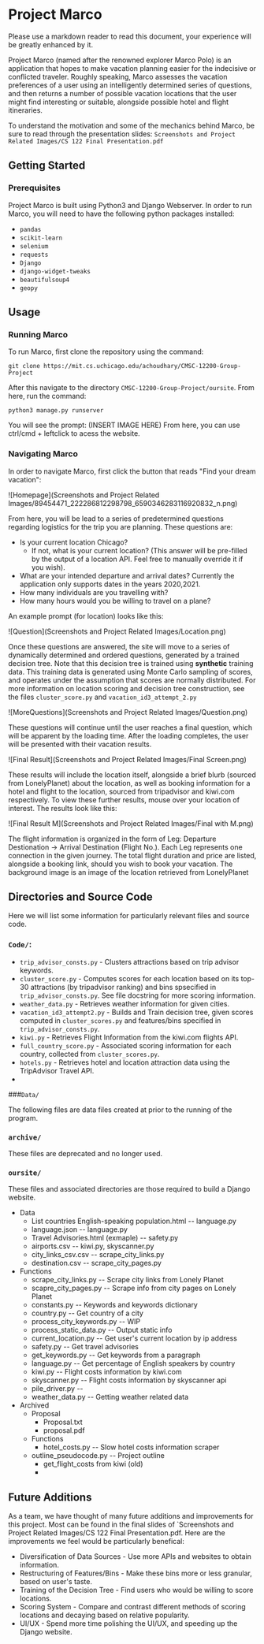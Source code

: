 # Project Marco
Please use a markdown reader to read this document, your experience will be greatly enhanced by it.


Project Marco (named after the renowned explorer Marco Polo) is an application that 
hopes to make vacation planning easier for the indecisive or conflicted traveler. Roughly speaking, 
Marco assesses the vacation preferences of a user using an intelligently determined series of 
questions, and then returns a number of possible vacation locations that the user might
find interesting or suitable, alongside possible hotel and flight itineraries. 

To understand the motivation and some of the mechanics behind Marco, be sure to read through the presentation slides: `Screenshots and Project Related Images/CS 122 Final Presentation.pdf`

<!-- toc -->


## Getting Started

### Prerequisites
Project Marco is built using Python3 and Django Webserver. In order to run Marco, you will need to have the following python packages installed:
* `pandas`
* `scikit-learn`
* `selenium`
* `requests` 
* `Django`
* `django-widget-tweaks`
* `beautifulsoup4`
* `geopy`



## Usage 
### Running Marco
To run Marco, first clone the repository using the command:

```
git clone https://mit.cs.uchicago.edu/achoudhary/CMSC-12200-Group-Project
```
After this navigate to the directory `CMSC-12200-Group-Project/oursite`. From here, run the command:
```
python3 manage.py runserver
```
You will see the prompt:
(INSERT IMAGE HERE)
From here, you can use ctrl/cmd + leftclick to acess the website. 

### Navigating Marco
In order to navigate Marco, first click the button that reads "Find your dream vacation":

![Homepage](Screenshots and Project Related Images/89454471_222286812298798_6590346283116920832_n.png)

From here, you will be lead to a series of predetermined questions regarding logistics for the trip you are planning. These questions are:

* Is your current location Chicago?
    * If not, what is your current location? (This answer will be pre-filled by the output of a location API. Feel free to manually override it if you wish).
* What are your intended departure and arrival dates? Currently the application only supports dates in the years 2020,2021.
* How many individuals are you travelling with?
* How many hours would you be willing to travel on a plane?


An example prompt (for location) looks like this:

![Question](Screenshots and Project Related Images/Location.png)

Once these questions are answered, the site will move to a series of dynamically determined and ordered questions, generated by a trained decision tree.
Note that this decision tree is trained using **synthetic** training data. This training data is generated using Monte Carlo sampling of scores, and operates 
under the assumption that scores are normally distributed. For more information on location scoring and decision tree construction, see the files `cluster_score.py` and `vacation_id3_attempt_2.py`

![MoreQuestions](Screenshots and Project Related Images/Question.png)

These questions will continue until the user reaches a final question, which will be apparent by the loading time. After the loading completes, the user will 
be presented with their vacation results.

![Final Result](Screenshots and Project Related Images/Final Screen.png)

These results will include the location itself, alongside a brief blurb (sourced from LonelyPlanet) about the location, as well as booking information
for a hotel and flight to the location, sourced from tripadvisor and kiwi.com respectively. To view these further results, mouse over your location of interest. The results look like this:

![Final Result M](Screenshots and Project Related Images/Final with M.png)

The flight information is organized in the form of Leg: Departure Destionation -> Arrival Destination (Flight No.). Each Leg represents one connection in the given journey. The total flight duration
and price are listed, alongside a booking link, should you wish to book your vacation. The background image is an image of the location retrieved from LonelyPlanet

## Directories and Source Code

Here we will list some information for particularly relevant files and source code.

### `Code/`:
* `trip_advisor_consts.py` - Clusters attractions based on trip advisor keywords.
* `cluster_score.py` - Computes scores for each location based on its top-30 attractions (by tripadvisor ranking) and bins spsecified in `trip_advisor_consts.py`. See file docstring for more scoring information.
* `weather_data.py` - Retrieves weather information for given cities.
* `vacation_id3_attempt2.py` - Builds and Train decision tree, given scores computed in `cluster_scores.py` and features/bins specified in `trip_advisor_consts.py`. 
* `kiwi.py` - Retrieves Flight Information from the kiwi.com flights API.
* `full_country_score.py` - Associated scoring information for each country, collected from `cluster_scores.py`. 
* `hotels.py` - Retrieves hotel and location attraction data using the TripAdvisor Travel API.
* 


###`Data/` 

The following files are data files created at prior to the running of the program. 

### `archive/` 

These files are deprecated and no longer used.

### `oursite/` 

These files and associated directories are those required to build a Django website.


- Data
    - List countries English-speaking population.html -- language.py
    - language.json -- language.py
    - Travel Advisories.html (exmaple) -- safety.py
    - airports.csv -- kiwi.py, skyscanner.py
    - city_links_csv.csv -- scrape_city_links.py
    - destination.csv -- scrape_city_pages.py
- Functions
    - scrape_city_links.py -- Scrape city links from Lonely Planet
    - scapre_city_pages.py -- Scrape info from city pages on Lonely Planet
    - constants.py -- Keywords and keywords dictionary
    - country.py -- Get country of a city
    - process_city_keywords.py -- WIP
    - process_static_data.py -- Output static info
    - current_location.py -- Get user's current location by ip address
    - safety.py -- Get travel advisories
    - get_keywords.py -- Get keywords from a paragraph
    - language.py -- Get percentage of English speakers by country
    - kiwi.py -- Flight costs information by kiwi.com
    - skyscanner.py -- Flight costs information by skyscanner api
    - pile_driver.py -- 
    - weather_data.py -- Getting weather related data
- Archived
    - Proposal
        - Proposal.txt
        - proposal.pdf
    - Functions
        - hotel_costs.py -- Slow hotel costs information scraper
    - outline_pseudocode.py -- Project outline
        - get_flight_costs from kiwi (old)
        - 

## Future Additions
As a team, we have thought of many future additions and improvements for this project. Most can be found in the final slides of `Screenshots and Project Related Images/CS 122 Final Presentation.pdf. Here are the improvements we feel would be particularly benefical:
* Diversification of Data Sources - Use more APIs and websites to obtain information.
* Restructuring of Features/Bins - Make these bins more or less granular, based on user's taste.
* Training of the Decision Tree - Find users who would be willing to score locations.
* Scoring System - Compare and contrast different methods of scoring locations and decaying based on relative popularity.
* UI/UX - Spend more time polishing the UI/UX, and speeding up the Django website. 